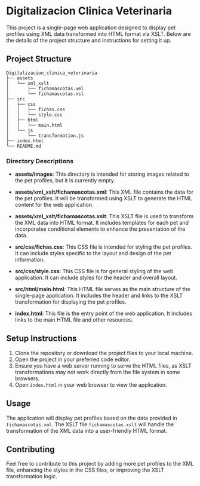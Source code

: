 # Digitalizacion Clinica Veterinaria

This project is a single-page web application designed to display pet profiles using XML data transformed into HTML format via XSLT. Below are the details of the project structure and instructions for setting it up.

## Project Structure

```
Digitalizacion_clinica_veterinaria
├── assets
│   └── xml_xslt
│       ├── fichamascotas.xml
│       └── fichamascotas.xsl
├── src
│   ├── css
│   │   ├── fichas.css
│   │   └── style.css
│   ├── html
│   │   └── main.html
│   └── js
│       └── transformation.js
├── index.html
└── README.md
```

### Directory Descriptions

- **assets/images**: This directory is intended for storing images related to the pet profiles, but it is currently empty.
  
- **assets/xml_xslt/fichamascotas.xml**: This XML file contains the data for the pet profiles. It will be transformed using XSLT to generate the HTML content for the web application.

- **assets/xml_xslt/fichamascotas.xslt**: This XSLT file is used to transform the XML data into HTML format. It includes templates for each pet and incorporates conditional elements to enhance the presentation of the data.

- **src/css/fichas.css**: This CSS file is intended for styling the pet profiles. It can include styles specific to the layout and design of the pet information.

- **src/css/style.css**: This CSS file is for general styling of the web application. It can include styles for the header and overall layout.

- **src/html/main.html**: This HTML file serves as the main structure of the single-page application. It includes the header and links to the XSLT transformation for displaying the pet profiles.

- **index.html**: This file is the entry point of the web application. It includes links to the main HTML file and other resources.

## Setup Instructions

1. Clone the repository or download the project files to your local machine.
2. Open the project in your preferred code editor.
3. Ensure you have a web server running to serve the HTML files, as XSLT transformations may not work directly from the file system in some browsers.
4. Open `index.html` in your web browser to view the application.

## Usage

The application will display pet profiles based on the data provided in `fichamascotas.xml`. The XSLT file `fichamascotas.xslt` will handle the transformation of the XML data into a user-friendly HTML format.

## Contributing

Feel free to contribute to this project by adding more pet profiles to the XML file, enhancing the styles in the CSS files, or improving the XSLT transformation logic.